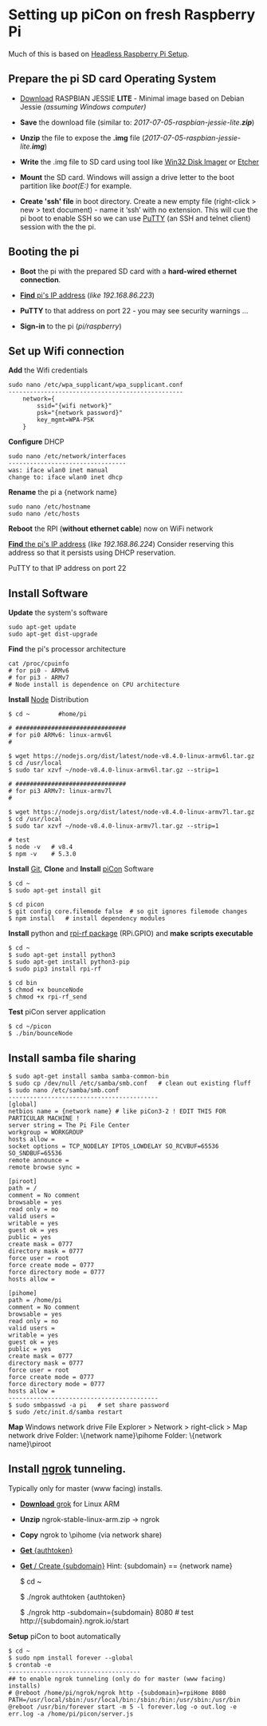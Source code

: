 Setting up piCon on fresh Raspberry Pi
======================================

Much of this is based on [Headless Raspberry Pi Setup](https://hackernoon.com/raspberry-pi-headless-install-462ccabd75d0).

Prepare the pi SD card Operating System
---------------------------------------

- [Download](https://www.raspberrypi.org/downloads/raspbian/) RASPBIAN JESSIE **LITE** - Minimal image based on Debian Jessie *(assuming Windows computer)*

- **Save** the download file (similar to:  *2017-07-05-raspbian-jessie-lite.**zip***)

- **Unzip** the file to expose the **.img** file (*2017-07-05-raspbian-jessie-lite.**img***)


- **Write** the .img file to SD card using tool like [Win32 Disk Imager](https://sourceforge.net/projects/win32diskimager/) or [Etcher](https://etcher.io/)

- **Mount** the SD card.  Windows will assign a drive letter to the boot partition like *boot(E:)* for example.

- **Create 'ssh' file** in boot directory.  Create a new empty file (right-click > new > text document) - name it ‘ssh’ with no extension.  This will cue the pi boot to enable SSH so we can use [PuTTY](http://www.putty.org/) (an SSH and telnet client) session with the the pi. 

Booting the pi
--------------

- **Boot** the pi  with the prepared SD card with a **hard-wired ethernet connection**.

- [**Find**  pi's IP address](https://www.raspberrypi.org/documentation/remote-access/ip-address.md) (*like 192.168.86.223*)

- **PuTTY** to that address on port 22 - you may see security warnings ...

- **Sign-in** to the pi (*pi/raspberry*)

Set up Wifi connection
----------------------

**Add** the Wifi credentials

    sudo nano /etc/wpa_supplicant/wpa_supplicant.conf
    -------------------------------------------------
	    network={
	        ssid="{wifi network}"
	        psk="{network password}"
	        key_mgmt=WPA-PSK
        }

   
   **Configure** DHCP

    sudo nano /etc/network/interfaces
    --------------------------------- 
    was: iface wlan0 inet manual
    change to: iface wlan0 inet dhcp

**Rename** the pi a {network name}

    sudo nano /etc/hostname 
    sudo nano /etc/hosts

**Reboot** the RPI (**without ethernet cable**) now on WiFi network

[**Find** the pi's IP address](https://www.raspberrypi.org/documentation/remote-access/ip-address.md) (*like 192.168.86.224*)
Consider reserving this address so that it persists using DHCP reservation.

PuTTY to that IP address on port 22

Install Software
----------------
 
**Update** the system's software

    sudo apt-get update
    sudo apt-get dist-upgrade


**Find** the pi's processor architecture
	
    cat /proc/cpuinfo
    # for pi0 - ARMv6
    # for pi3 - ARMv7
    # Node install is dependence on CPU architecture

**Install** [Node](https://nodejs.org/dist/latest/) Distribution

    $ cd ~        #home/pi
    
    # ###############################
    # for pi0 ARMv6: linux-armv6l
	# 
	
	$ wget https://nodejs.org/dist/latest/node-v8.4.0-linux-armv6l.tar.gz
    $ cd /usr/local
	$ sudo tar xzvf ~/node-v8.4.0-linux-armv6l.tar.gz --strip=1

    # ###############################
    # for pi3 ARMv7: linux-armv7l
    #
    
    $ wget https://nodejs.org/dist/latest/node-v8.4.0-linux-armv7l.tar.gz
    $ cd /usr/local
    $ sudo tar xzvf ~/node-v8.4.0-linux-armv7l.tar.gz --strip=1
	
	# test
	$ node -v   # v8.4
	$ npm -v    # 5.3.0
	

**Install** [Git](https://nodejs.org/dist/latest/), **Clone** and **Install** [piCon](https://github.com/jmucci/piCon) Software

    $ cd ~
    $ sudo apt-get install git

    $ cd picon
    $ git config core.filemode false  # so git ignores filemode changes
    $ npm install   # install dependency modules
    
**Install** python  and [rpi-rf package](https://pypi.python.org/pypi/rpi-rf) (RPi.GPIO) and **make scripts executable**

    $ cd ~
    $ sudo apt-get install python3
    $ sudo apt-get install python3-pip
    $ sudo pip3 install rpi-rf
    
	$ cd bin
	$ chmod +x bounceNode
    $ chmod +x rpi-rf_send
    

**Test** piCon server application

    $ cd ~/picon
    $ ./bin/bounceNode

**Install** samba file sharing
----------------------

    $ sudo apt-get install samba samba-common-bin
	$ sudo cp /dev/null /etc/samba/smb.conf   # clean out existing fluff
	$ sudo nano /etc/samba/smb.conf
	------------------------------------------
	[global]
	netbios name = {network name} # like piCon3-2 ! EDIT THIS FOR PARTICULAR MACHINE !
	server string = The Pi File Center
	workgroup = WORKGROUP
	hosts allow =
	socket options = TCP_NODELAY IPTOS_LOWDELAY SO_RCVBUF=65536 SO_SNDBUF=65536
	remote announce =
	remote browse sync =
	
	[piroot]
	path = /
	comment = No comment
	browsable = yes
	read only = no
	valid users =
	writable = yes
	guest ok = yes
	public = yes
	create mask = 0777
	directory mask = 0777
	force user = root
	force create mode = 0777
	force directory mode = 0777
	hosts allow =
	
	[pihome]
	path = /home/pi
	comment = No comment
	browsable = yes
	read only = no
	valid users =
	writable = yes
	guest ok = yes
	public = yes
	create mask = 0777
	directory mask = 0777
	force user = root
	force create mode = 0777
	force directory mode = 0777
	hosts allow =
	------------------------------------------
	$ sudo smbpasswd -a pi   # set share password
	$ sudo /etc/init.d/samba restart

**Map** Windows network drive
    File Explorer > Network > right-click > Map network drive
    Folder: \\{network name}\pihome
    Folder: \\{network name}\piroot


**Install** [ngrok](httpngrok.com/) tunneling. 
----------------------
Typically only for master (www facing) installs.

- [**Download** grok](https://ngrok.com/download) for Linux ARM 

- **Unzip** ngrok-stable-linux-arm.zip -> ngrok
- **Copy** ngrok to \pihome (via network share)

- [**Get** {authtoken}](https://dashboard.ngrok.com/auth)

- [**Get** / Create {subdomain}](https://dashboard.ngrok.com/reserved) 
Hint: {subdomain} == {network name}


	$ cd ~

	$ ./ngrok authtoken {authtoken}

	$ ./ngrok http -subdomain={subdomain} 8080 # test http://{subdomain}.ngrok.io/start


**Setup** piCon to boot automatically 

    $ cd ~
    $ sudo npm install forever --global
    $ crontab -e
    -------------------------------------
    ## to enable ngrok tunneling (only do for master (www facing) installs)
    # @reboot /home/pi/ngrok/ngrok http -{subdomain}=rpiHome 8080
    PATH=/usr/local/sbin:/usr/local/bin:/sbin:/bin:/usr/sbin:/usr/bin
    @reboot /usr/bin/forever start -m 5 -l forever.log -o out.log -e err.log -a /home/pi/picon/server.js


